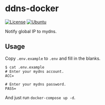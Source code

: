 # ddns-docker
[![License](https://img.shields.io/github/license/c012vu5/ddns-docker.svg?style=flat-square)](./LICENSE) [![Ubuntu](https://github.com/c012vu5/ddns-docker/actions/workflows/ubuntu.yml/badge.svg)](https://github.com/c012vu5/ddns-docker/actions/workflows/ubuntu.yml)

Notify global IP to mydns.

## Usage
Copy `.env.example` to `.env` and fill in the blanks.

```console
$ cat .env.example
# Enter your mydns account.
ACC=

# Enter your mydns password.
PASS=
```

And just run `docker-compose up -d`.
